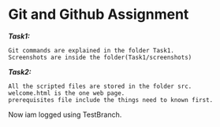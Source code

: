 # Git and Github Assignment

***Task1:***
```
Git commands are explained in the folder Task1.
Screenshots are inside the folder(Task1/screenshots)
```

***Task2:***
```
All the scripted files are stored in the folder src.
welcome.html is the one web page.
prerequisites file include the things need to known first.
```

Now iam logged using TestBranch.